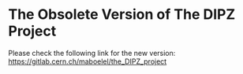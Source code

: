 # The Obsolete Version of The DIPZ Project

Please check the following link for the new version: https://gitlab.cern.ch/maboelel/the_DIPZ_project
